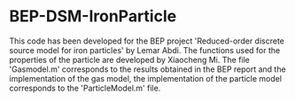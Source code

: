 # BEP-DSM-IronParticle

This code has been developed for the BEP project 'Reduced-order discrete source model for iron particles' by Lemar Abdi. 
The functions used for the properties of the particle are developed by Xiaocheng Mi. 
The file 'Gasmodel.m' corresponds to the results obtained in the BEP report and the implementation of the gas model, the implementation of the particle model corresponds to the 'ParticleModel.m' file.

